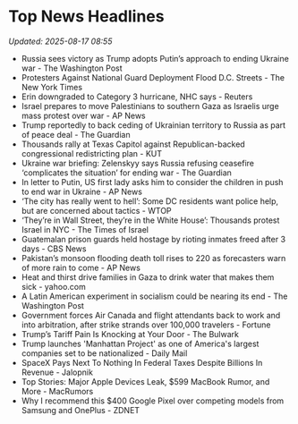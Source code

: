 # Top News Headlines

_Updated: 2025-08-17 08:55_

- Russia sees victory as Trump adopts Putin’s approach to ending Ukraine war - The Washington Post
- Protesters Against National Guard Deployment Flood D.C. Streets - The New York Times
- Erin downgraded to Category 3 hurricane, NHC says - Reuters
- Israel prepares to move Palestinians to southern Gaza as Israelis urge mass protest over war - AP News
- Trump reportedly to back ceding of Ukrainian territory to Russia as part of peace deal - The Guardian
- Thousands rally at Texas Capitol against Republican-backed congressional redistricting plan - KUT
- Ukraine war briefing: Zelenskyy says Russia refusing ceasefire ‘complicates the situation’ for ending war - The Guardian
- In letter to Putin, US first lady asks him to consider the children in push to end war in Ukraine - AP News
- ‘The city has really went to hell’: Some DC residents want police help, but are concerned about tactics - WTOP
- ‘They’re in Wall Street, they’re in the White House’: Thousands protest Israel in NYC - The Times of Israel
- Guatemalan prison guards held hostage by rioting inmates freed after 3 days - CBS News
- Pakistan’s monsoon flooding death toll rises to 220 as forecasters warn of more rain to come - AP News
- Heat and thirst drive families in Gaza to drink water that makes them sick - yahoo.com
- A Latin American experiment in socialism could be nearing its end - The Washington Post
- Government forces Air Canada and flight attendants back to work and into arbitration, after strike strands over 100,000 travelers - Fortune
- Trump’s Tariff Pain Is Knocking at Your Door - The Bulwark
- Trump launches 'Manhattan Project' as one of America's largest companies set to be nationalized - Daily Mail
- SpaceX Pays Next To Nothing In Federal Taxes Despite Billions In Revenue - Jalopnik
- Top Stories: Major Apple Devices Leak, $599 MacBook Rumor, and More - MacRumors
- Why I recommend this $400 Google Pixel over competing models from Samsung and OnePlus - ZDNET